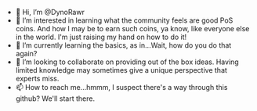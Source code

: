 - 👋 Hi, I’m @DynoRawr
- 👀 I’m interested in learning what the community feels are good PoS coins. And how I may be to earn such coins, ya know, like everyone else in the world. I'm just raising my hand on how to do it!
- 🌱 I’m currently learning the basics, as in...Wait, how do you do that again?
- 💞️ I’m looking to collaborate on providing out of the box ideas. Having limited knowledge may sometimes give a unique perspective that experts miss.
- 📫 How to reach me...hmmm, I suspect there's a way through this github? We'll start there.

<!---
DynoRawr/DynoRawr is a ✨ special ✨ repository because its `README.md` (this file) appears on your GitHub profile.
You can click the Preview link to take a look at your changes.
--->
